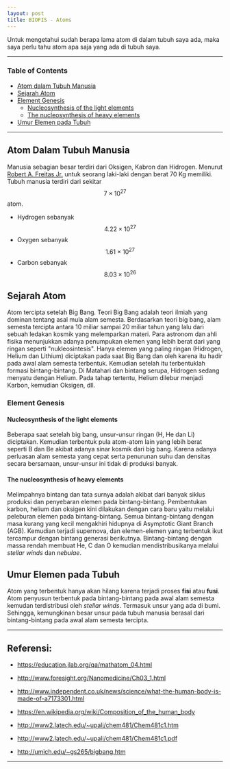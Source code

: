 ```yaml
---
layout: post
title: BIOFIS - Atoms
---
```


Untuk mengetahui sudah berapa lama atom di dalam tubuh saya ada, maka saya perlu tahu atom apa saja yang ada di tubuh saya.

---

### Table of Contents
+ [Atom dalam Tubuh Manusia](#atom-dalam-tubuh-manusia)
+ [Sejarah Atom](#sejarah-atom)
+ [Element Genesis](#element-genesis)
  * [Nucleosynthesis of the light elements](#nucleosynthesis-of-the-light-elements)
  * [The nucleosynthesis of heavy elements](#the-nucleosynthesis-of-heavy-elements)
+ [Umur Elemen pada Tubuh](#umur-elemen-pada-tubuh)  

---

## Atom Dalam Tubuh Manusia

Manusia sebagian besar terdiri dari Oksigen, Kabron dan Hidrogen.
Menurut [Robert A. Freitas Jr.](http://www.foresight.org/Nanomedicine/Ch03_1.html) untuk seorang laki-laki dengan berat 70 Kg memiliki.
Tubuh manusia terdiri dari sekitar $$7 \times 10^{27}$$ atom.

+ Hydrogen sebanyak $$4.22 \times 10^{27}$$
+ Oxygen sebanyak $$1.61 \times 10^{27}$$
+ Carbon sebanyak $$8.03 \times 10^{26}$$

## Sejarah Atom

Atom tercipta setelah Big Bang.
Teori Big Bang adalah teori ilmiah yang dominan tentang asal mula alam semesta.
Berdasarkan teori big bang, alam semesta tercipta antara 10 miliar sampai 20 miliar tahun yang lalu dari sebuah ledakan kosmik yang melemparkan materi.
Para astronom dan ahli fisika menunjukkan adanya penumpukan elemen yang lebih berat dari yang ringan seperti "nukleosintesis". Hanya elemen yang paling ringan (Hidrogen, Helium dan Lithium) diciptakan pada saat Big Bang dan oleh karena itu hadir pada awal alam semesta terbentuk.
Kemudian setelah itu terbentuklah formasi bintang-bintang.
Di Matahari dan bintang serupa, Hidrogen sedang menyatu dengan Helium. Pada tahap tertentu, Helium dilebur menjadi Karbon, kemudian Oksigen, dll.

### Element Genesis

#### Nucleosynthesis of the light elements

Beberapa saat setelah big bang, unsur-unsur ringan (H, He dan Li) diciptakan.
Kemudian terbentuk pula atom-atom lain yang lebih berat seperti B dan Be akibat adanya sinar kosmik dari big bang.
Karena adanya perluasan alam semesta yang cepat serta penurunan suhu dan densitas secara bersamaan, unsur-unsur ini tidak di produksi banyak.

#### The nucleosynthesis of heavy elements 

Melimpahnya bintang dan tata surnya adalah akibat dari banyak siklus produksi dan penyebaran elemen pada bintang-bintang.
Pembentukan karbon, helium dan oksigen kini dilakukan dengan cara baru yaitu melalui peleburan elemen pada bintang-bintang.
Semua bintang-bintang dengan masa kurang yang kecil mengakhiri hidupnya di Asymptotic Giant Branch (AGB).
Kemudian terjadi supernova, dan elemen-elemen yang terbentuk ikut tercampur dengan bintang generasi berikutnya.
Bintang-bintang dengan massa rendah membuat He, C dan O kemudian mendistribusikanya melalui  _stellar winds_ dan _nebulae_. 

## Umur Elemen pada Tubuh

Atom yang terbentuk hanya akan hilang karena terjadi proses __fisi__ atau __fusi__.
Atom penyusun  terbentuk pada bintang-bintang pada awal alam semesta kemudan terdistribusi oleh _stellar winds_.
Termasuk unsur yang ada di bumi.
Sehingga, kemungkinan besar unsur pada tubuh manusia berasal dari bintang-bintang pada awal alam semesta tercipta.

---

## Referensi:

+ https://education.jlab.org/qa/mathatom_04.html
+ http://www.foresight.org/Nanomedicine/Ch03_1.html
+ http://www.independent.co.uk/news/science/what-the-human-body-is-made-of-a7173301.html
+ https://en.wikipedia.org/wiki/Composition_of_the_human_body

+ http://www2.latech.edu/~upali/chem481/Chem481c1.htm
+ http://www2.latech.edu/~upali/chem481/Chem481c1.pdf
+ http://umich.edu/~gs265/bigbang.htm

---